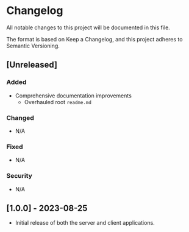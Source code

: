 # Changelog

All notable changes to this project will be documented in this file.

The format is based on Keep a Changelog, and this project adheres to Semantic Versioning.

## [Unreleased]

### Added
- Comprehensive documentation improvements
  - Overhauled root `readme.md`

### Changed
- N/A

### Fixed
- N/A

### Security
- N/A

## [1.0.0] - 2023-08-25

- Initial release of both the server and client applications.
